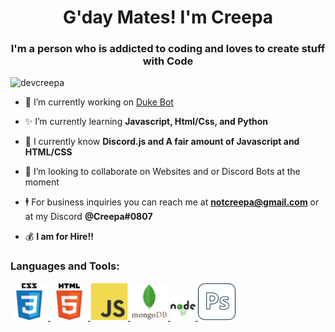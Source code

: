 <h1 align="center">G'day Mates! I'm Creepa</h1>
<h3 align="center">I'm a person who is addicted to coding and loves to create stuff with Code</h3>

<p align="left"> <img src="https://komarev.com/ghpvc/?username=devcreepa&label=Profile%20views&color=0e75b6&style=flat" alt="devcreepa" /> </p>

- 🤖 I’m currently working on [Duke Bot](https://duke-bot.com)

- ✨ I’m currently learning **Javascript, Html/Css, and Python**

- 📱 I currently know **Discord.js and A fair amount of Javascript and HTML/CSS**

- 🦑 I’m looking to collaborate on Websites and or Discord Bots at the moment

- 🕴 For business inquiries you can reach me at **notcreepa@gmail.com** or at my Discord **@Creepa#0807**

- 💰 **I am for Hire!!**

<h3 align="left">Languages and Tools:</h3>
<p align="left"> </a> <a href="https://www.w3schools.com/css/" target="_blank"> <img src="https://raw.githubusercontent.com/devicons/devicon/master/icons/css3/css3-original-wordmark.svg" alt="css3" width="60" height="60"/> </a> <a href="https://www.w3.org/html/" target="_blank"> <img src="https://raw.githubusercontent.com/devicons/devicon/master/icons/html5/html5-original-wordmark.svg" alt="html5" width="60" height="60"/> </a> <a href="https://developer.mozilla.org/en-US/docs/Web/JavaScript" target="_blank"> <img src="https://raw.githubusercontent.com/devicons/devicon/master/icons/javascript/javascript-original.svg" alt="javascript" width="60" height="60"/> </a> <a href="https://www.mongodb.com/" target="_blank"> <img src="https://raw.githubusercontent.com/devicons/devicon/master/icons/mongodb/mongodb-original-wordmark.svg" alt="mongodb" width="60" height="60"/> </a> <a href="https://nodejs.org" target="_blank"> <img src="https://raw.githubusercontent.com/devicons/devicon/master/icons/nodejs/nodejs-original-wordmark.svg" alt="nodejs" width="40" height="40"/> </a> <a href="https://www.photoshop.com/en" target="_blank"> <img src="https://raw.githubusercontent.com/devicons/devicon/master/icons/photoshop/photoshop-line.svg" alt="photoshop" width="60" height="60"/> </a>
